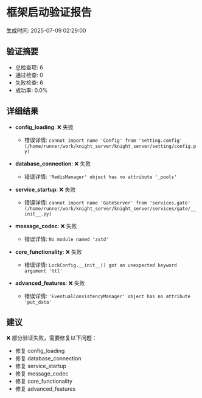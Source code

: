 # 框架启动验证报告
生成时间: 2025-07-09 02:29:00

## 验证摘要
- 总检查项: 6
- 通过检查: 0
- 失败检查: 6
- 成功率: 0.0%

## 详细结果
- **config_loading**: ❌ 失败
  - 错误详情: `cannot import name 'Config' from 'setting.config' (/home/runner/work/knight_server/knight_server/setting/config.py)`

- **database_connection**: ❌ 失败
  - 错误详情: `'RedisManager' object has no attribute '_pools'`

- **service_startup**: ❌ 失败
  - 错误详情: `cannot import name 'GateServer' from 'services.gate' (/home/runner/work/knight_server/knight_server/services/gate/__init__.py)`

- **message_codec**: ❌ 失败
  - 错误详情: `No module named 'zstd'`

- **core_functionality**: ❌ 失败
  - 错误详情: `LockConfig.__init__() got an unexpected keyword argument 'ttl'`

- **advanced_features**: ❌ 失败
  - 错误详情: `'EventualConsistencyManager' object has no attribute 'put_data'`

## 建议
❌ 部分验证失败，需要修复以下问题：
- 修复 config_loading
- 修复 database_connection
- 修复 service_startup
- 修复 message_codec
- 修复 core_functionality
- 修复 advanced_features